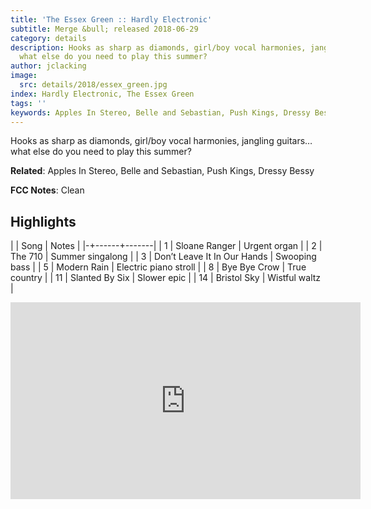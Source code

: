 ```yaml
---
title: 'The Essex Green :: Hardly Electronic'
subtitle: Merge &bull; released 2018-06-29
category: details
description: Hooks as sharp as diamonds, girl/boy vocal harmonies, jangling guitars…
  what else do you need to play this summer?
author: jclacking
image:
  src: details/2018/essex_green.jpg
index: Hardly Electronic, The Essex Green
tags: ''
keywords: Apples In Stereo, Belle and Sebastian, Push Kings, Dressy Bessy, Merge
---
```

Hooks as sharp as diamonds, girl/boy vocal harmonies, jangling guitars… what else do you need to play this summer?<!--more-->

**Related**: Apples In Stereo, Belle and Sebastian, Push Kings, Dressy Bessy

**FCC Notes**: Clean

## Highlights

| | Song | Notes |
|-+------+-------|
| 1 | Sloane Ranger | Urgent organ |
| 2 | The 710 | Summer singalong |
| 3 | Don’t Leave It In Our Hands | Swooping bass |
| 5 | Modern Rain | Electric piano stroll |
| 8 | Bye Bye Crow | True country |
| 11 | Slanted By Six | Slower epic |
| 14 | Bristol Sky | Wistful waltz |

<div class="tlo-detail-video"><iframe width="560" height="315" src="https://www.youtube.com/embed/KUQIFaYAUhE" frameborder="0" allow="autoplay; encrypted-media" allowfullscreen></iframe></div>

